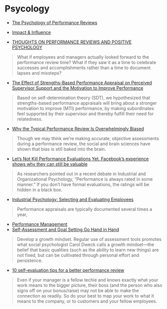 # Psycology

* [The Psychology of Performance Reviews](https://www.peoplegoal.com/blog/the-psychology-of-performance-reviews)
* [Impact & Influence](https://books.google.es/books?id=TUY1EmuiEcsC&pg=PA172&lpg=PA172&dq=assessment+3+things+you+do+well+3+performance+improvements+how+would+you+rank+yourself&source=bl&ots=Zw2TcuaR3F&sig=ACfU3U22bZEbzp5ICYGSZTW1H1QKBqvc4w&hl=en&sa=X&ved=2ahUKEwjbl4P3jIf5AhWtX_EDHUA9BMYQ6AF6BAgkEAM#v=onepage&q=assessment%203%20things%20you%20do%20well%203%20performance%20improvements%20how%20would%20you%20rank%20yourself&f=false)

* [THOUGHTS ON PERFORMANCE REVIEWS AND POSITIVE PSYCHOLOGY](https://positivepsychologynews.com/news/doug-turner/20070716342)
> What if employees and managers actually looked forward to the performance review time?  What if they saw it as a time to celebrate successes and accomplishments rather than a time to document lapses and  missteps?
* [The Effect of Strengths-Based Performance Appraisal on Perceived Supervisor Support and the Motivation to Improve Performance](https://www.frontiersin.org/articles/10.3389/fpsyg.2020.01883/full)
> Based on self-determination theory (SDT), we hypothesized that strengths-based performance appraisals will bring about a stronger motivation to improve (MTI) performance, by making subordinates feel supported by their supervisor and thereby fulfill their need for relatedness.
* [Why the Typical Performance Review Is Overwhelmingly Biased](https://www.psychologytoday.com/us/blog/your-brain-work/201805/why-the-typical-performance-review-is-overwhelmingly-biased)
> Though we may think we’re making accurate, objective assessments during a performance review, the social and brain sciences have shown that bias is still baked into the brain.

* [Let’s Not Kill Performance Evaluations Yet.
Facebook’s experience shows why they can still be valuable](https://hbr.org/2016/11/lets-not-kill-performance-evaluations-yet)
> As researchers pointed out in a recent debate in Industrial and Organizational Psychology, “Performance is always rated in some manner.” If you don’t have formal evaluations, the ratings will be hidden in a black box.
* [Industrial Psychology: Selecting and Evaluating Employees](https://opened.cuny.edu/courseware/lesson/85/student/?task=3)
> Performance appraisals are typically documented several times a year,
* [Performance Management](https://www.siop.org/Professionals/Performance)
* [Self-Assessment and Goal Setting Go Hand in Hand](https://www.responsiveclassroom.org/self-assessment-goal-setting-go-hand-hand/)
> Develop a growth mindset. Regular use of assessment tools promotes what social psychologist Carol Dweck calls a growth mindset—the belief that basic qualities (such as the ability to learn new things) are not fixed, but can be cultivated through personal effort and persistence.
* [10 self-evaluation tips for a better performance review](https://www.cio.com/article/289180/careers-staffing-10-tips-for-making-self-evaluations-meaningful.html)
> Even if your manager is a fellow techie and knows exactly what your work means to the bigger picture, their boss (and the person who also signs off on your bonus/raise) may not be able to make the connection as readily. So do your best to map your work to what it means to the company, or to customers and your fellow employees.